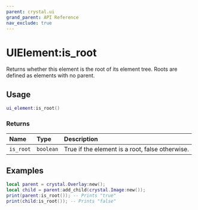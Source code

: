 ```yaml
---
parent: crystal.ui
grand_parent: API Reference
nav_exclude: true
---
```


# UIElement:is_root

Returns whether this element is the root of its element tree. Roots are defined as elements with no parent.

## Usage

```lua
ui_element:is_root()
```

### Returns

| Name      | Type      | Description                                     |
| :-------- | :-------- | :---------------------------------------------- |
| `is_root` | `boolean` | True if the element is a root, false otherwise. |

## Examples

```lua
local parent = crystal.Overlay:new();
local child = parent:add_child(crystal.Image:new());
print(parent:is_root()); -- Prints "true"
print(child:is_root()); -- Prints "false"
```
